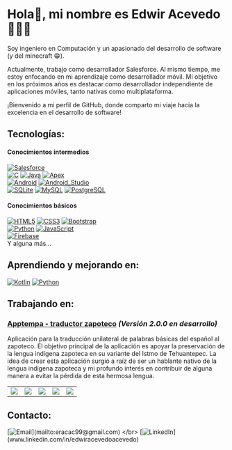 # Hola👋, mi nombre es Edwir Acevedo  👨🏻‍💻

Soy ingeniero en Computación y un apasionado del desarrollo de software (y del minecraft 😁).

Actualmente, trabajo como desarrollador Salesforce. Al mismo tiempo, me estoy enfocando en mi aprendizaje como desarrollador móvil. Mi objetivo en los próximos años es destacar como desarrollador independiente de aplicaciones móviles, tanto nativas como multiplataforma.

¡Bienvenido a mi perfil de GitHub, donde comparto mi viaje hacia la excelencia en el desarrollo de software!

## Tecnologías:
#### Conocimientos intermedios
[![Salesforce](https://img.shields.io/badge/Salesforce-009EDB?style=for-the-badge&logo=salesforce&logoColor=white&labelColor=101010)]()
</br>
[![C](https://img.shields.io/badge/C-659AD2?style=for-the-badge&logo=c&logoColor=white&labelColor=101010)]()
[![Java](https://img.shields.io/badge/Java-E84135?style=for-the-badge&logo=java&logoColor=white&labelColor=101010)]()
[![Apex](https://img.shields.io/badge/Apex-009EDB?style=for-the-badge&logo=apex&logoColor=white&labelColor=101010)]()
</br>
[![Android](https://img.shields.io/badge/Android-3DDC84?style=for-the-badge&logo=android&logoColor=white&labelColor=101010)]()
[![Android_Studio](https://img.shields.io/badge/Android_Studio-3DDC84?style=for-the-badge&logo=android-studio&logoColor=white&labelColor=101010)]()
</br>
[![SQLite](https://img.shields.io/badge/SQLite-003B57?style=for-the-badge&logo=sqlite&logoColor=white&labelColor=101010)]()
[![MySQL](https://img.shields.io/badge/MySQL-4479A1?style=for-the-badge&logo=mysql&logoColor=white&labelColor=101010)]()
[![PostgreSQL](https://img.shields.io/badge/PostgreSQL-336791?style=for-the-badge&logo=postgresql&logoColor=white&labelColor=101010)]()

#### Conocimientos básicos
[![HTML5](https://img.shields.io/badge/HTML5-E34F26?style=for-the-badge&logo=html5&logoColor=white&labelColor=101010)]()
[![CSS3](https://img.shields.io/badge/CSS3-1572B6?style=for-the-badge&logo=css3&logoColor=white&labelColor=101010)]()
[![Bootstrap](https://img.shields.io/badge/Bootstrap-7952B3?style=for-the-badge&logo=bootstrap&logoColor=white&labelColor=101010)]()
</br>
[![Python](https://img.shields.io/badge/Python-yellow?style=for-the-badge&logo=python&logoColor=white&labelColor=101010)]()
[![JavaScript](https://img.shields.io/badge/JavaScript-F7DF1E?style=for-the-badge&logo=javascript&logoColor=white&labelColor=101010)]()
</br>
[![Firebase](https://img.shields.io/badge/Firebase-FFCA28?style=for-the-badge&logo=firebase&logoColor=white&labelColor=101010)]()
</br>
Y alguna más...

## Aprendiendo y mejorando en:
[![Kotlin](https://img.shields.io/badge/Kotlin-0095D5?style=for-the-badge&logo=kotlin&logoColor=white&labelColor=101010)]()
[![Python](https://img.shields.io/badge/Python-yellow?style=for-the-badge&logo=python&logoColor=white&labelColor=101010)]()

## Trabajando en:
### [Apptempa - traductor zapoteco](https://play.google.com/store/apps/details?id=com.apptempa.traductor) _(Versión 2.0.0 en desarrollo)_
Aplicación para la traducción unilateral de palabras básicas del español al zapoteco. El objetivo principal de la aplicación es apoyar la preservación de la lengua indígena zapoteca en su variante del Istmo de Tehuantepec. La idea de crear esta aplicación surgió a raíz de ser un hablante nativo de la lengua indígena zapoteca y mi profundo interés en contribuir de alguna manera a evitar la pérdida de esta hermosa lengua.

<table style="width:100%">
<tr>
<td>
<a href="https://play.google.com/store/apps/details?id=com.apptempa.traductor">
<img src="https://play-lh.googleusercontent.com/GmfdcZ-_ldJCPWTnFkptyFJrigC7vszkaVjRgbbK1OOmTaKZEyraQUzJjIUCzgRgFYML=w2560-h1440-rw">
</a>
</td>
<td>
<a href="https://play.google.com/store/apps/details?id=com.apptempa.traductor">
<img src="https://play-lh.googleusercontent.com/k4GXBw15Cp0yE9u75YjHf0ephIZICphr0upuvxsrVL8aU-w8XVYl8dTmRiI_Z5PUq4g=w2560-h1440-rw">
</a>
</td>
<td>
<a href="https://play.google.com/store/apps/details?id=com.apptempa.traductor">
<img src="https://play-lh.googleusercontent.com/6DnDA8W0wdlhRxJPotrxNQyiEYLW29jvuSao4z0FOTWUfD_RyjvV8TOkrMRsW_Z1tQ=w2560-h1440-rw">
</a>
</td>
<td>
<a href="https://play.google.com/store/apps/details?id=com.apptempa.traductor">
<img src="https://play-lh.googleusercontent.com/wMC7H1sHf98oy6OU0JIUE7HhHp3uQEdDwSxG74tdnY-zZjyorVdY5DT7UnjioC0ufkk=w2560-h1440-rw">
</a>
</td>
<td>
<a href="https://play.google.com/store/apps/details?id=com.apptempa.traductor">
<img src="https://play-lh.googleusercontent.com/p3tfGx2rZBEz5wATedm-nPiKh7HtzbBqInASfv8cF3cY4v3q73llK4OZa0O_EKbeHe8=w2560-h1440-rw">
</a>
</td>
</tr>
</table>

## Contacto:
[![Email](https://img.shields.io/badge/eracac99@gmail.com-email_personal_(respuesta_lenta)-D14836?style=for-the-badge&logo=gmail&logoColor=white&labelColor=101010)](mailto:eracac99@gmail.com)
</br>
[![LinkedIn](https://img.shields.io/badge/LinkedIn-Edwir_Acevedo_Acevedo_(respuesta_rápida)-0077B5?style=for-the-badge&logo=linkedin&logoColor=white&labelColor=101010)](www.linkedin.com/in/edwiracevedoacevedo)

